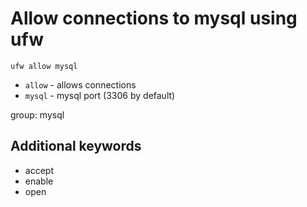 # Allow connections to mysql using ufw

```bash\
ufw allow mysql
```

- `allow` - allows connections
- `mysql` - mysql port (3306 by default)

group: mysql


## Additional keywords
- accept
- enable
- open
